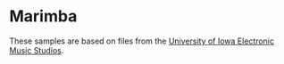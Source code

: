 # Marimba

These samples are based on files from the [University of Iowa Electronic Music Studios](https://theremin.music.uiowa.edu/MIS.html).